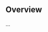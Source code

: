 <!-- Note: Please must use one of our issue templates to file an issue! 🛑 -->
<!-- 👉 https://github.com/navin-moorthy/create-node-ts-package/issues/new/choose 👈 -->
<!-- **Issues that should have been filed with a template will be closed without action, and we will ask you to use a template.** -->

<!-- This blank issue template is only for issues that don't fit any of the templates. -->

## Overview

...
